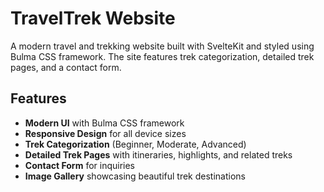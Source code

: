 # TravelTrek Website

A modern travel and trekking website built with SvelteKit and styled using Bulma CSS framework. The site features trek categorization, detailed trek pages, and a contact form.

## Features

- **Modern UI** with Bulma CSS framework
- **Responsive Design** for all device sizes
- **Trek Categorization** (Beginner, Moderate, Advanced)
- **Detailed Trek Pages** with itineraries, highlights, and related treks
- **Contact Form** for inquiries
- **Image Gallery** showcasing beautiful trek destinations
